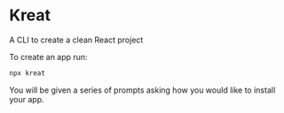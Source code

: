 # Kreat

A CLI to create a clean React project

To create an app run:

```js
npx kreat
```

You will be given a series of prompts asking how you would like to install your app.
